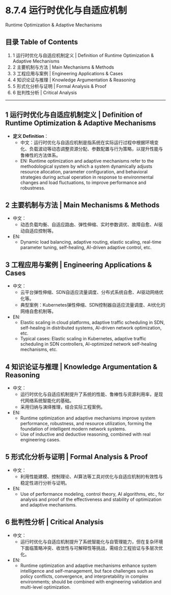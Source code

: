 # 8.7.4 运行时优化与自适应机制

Runtime Optimization & Adaptive Mechanisms

## 目录 Table of Contents

1. 1 运行时优化与自适应机制定义 | Definition of Runtime Optimization & Adaptive Mechanisms
2. 2 主要机制与方法 | Main Mechanisms & Methods
3. 3 工程应用与案例 | Engineering Applications & Cases
4. 4 知识论证与推理 | Knowledge Argumentation & Reasoning
5. 5 形式化分析与证明 | Formal Analysis & Proof
6. 6 批判性分析 | Critical Analysis

---

## 1 运行时优化与自适应机制定义 | Definition of Runtime Optimization & Adaptive Mechanisms

- **定义 Definition**：
  - 中文：运行时优化与自适应机制是指系统在实际运行过程中根据环境变化、负载波动等动态调整资源分配、参数配置与行为策略，以提升性能与鲁棒性的方法体系。
  - EN: Runtime optimization and adaptive mechanisms refer to the methodological system by which a system dynamically adjusts resource allocation, parameter configuration, and behavioral strategies during actual operation in response to environmental changes and load fluctuations, to improve performance and robustness.

## 2 主要机制与方法 | Main Mechanisms & Methods

- 中文：
  - 动态负载均衡、自适应路由、弹性伸缩、实时参数调优、故障自愈、AI驱动自适应控制等。
- EN:
  - Dynamic load balancing, adaptive routing, elastic scaling, real-time parameter tuning, self-healing, AI-driven adaptive control, etc.

## 3 工程应用与案例 | Engineering Applications & Cases

- 中文：
  - 云平台弹性伸缩、SDN自适应流量调度、分布式系统自愈、AI驱动网络优化等。
  - 典型案例：Kubernetes弹性伸缩、SDN控制器自适应流量调度、AI优化的网络自愈机制等。
- EN:
  - Elastic scaling in cloud platforms, adaptive traffic scheduling in SDN, self-healing in distributed systems, AI-driven network optimization, etc.
  - Typical cases: Elastic scaling in Kubernetes, adaptive traffic scheduling in SDN controllers, AI-optimized network self-healing mechanisms, etc.

## 4 知识论证与推理 | Knowledge Argumentation & Reasoning

- 中文：
  - 运行时优化与自适应机制提升了系统的性能、鲁棒性与资源利用率，是现代网络系统智能化的基础。
  - 采用归纳与演绎推理，结合实际工程案例。
- EN:
  - Runtime optimization and adaptive mechanisms improve system performance, robustness, and resource utilization, forming the foundation of intelligent modern network systems.
  - Use of inductive and deductive reasoning, combined with real engineering cases.

## 5 形式化分析与证明 | Formal Analysis & Proof

- 中文：
  - 利用性能建模、控制理论、AI算法等工具对优化与自适应机制的有效性与稳定性进行分析与证明。
- EN:
  - Use of performance modeling, control theory, AI algorithms, etc., for analysis and proof of the effectiveness and stability of optimization and adaptive mechanisms.

## 6 批判性分析 | Critical Analysis

- 中文：
  - 运行时优化与自适应机制提升了系统智能化与自管理能力，但在复杂环境下面临策略冲突、收敛性与可解释性等挑战，需结合工程验证与多层次优化。
- EN:
  - Runtime optimization and adaptive mechanisms enhance system intelligence and self-management, but face challenges such as policy conflicts, convergence, and interpretability in complex environments; should be combined with engineering validation and multi-level optimization.
